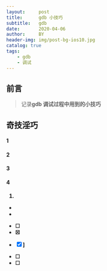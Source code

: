 ```yaml
---
layout:     post
title:      gdb 小技巧
subtitle:   gdb
date:       2020-04-06
author:     BY
header-img: img/post-bg-ios10.jpg
catalog: true
tags:
    - gdb
    - 调试
---
```



## 前言

> 记录<strong>gdb<strong> 调试过程中用到的小技巧

## 奇技淫巧

#### 1


#### 2


#### 3


#### 4

1. 



- 
- 

- [ ] 


- [x] 



- [x] ] 
- [ ] 



- [ ] 